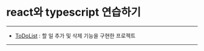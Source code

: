 # react와 typescript 연습하기

---
- [ToDoList](https://github.com/tpgus/typescript_react/tree/main/ToDoList) : 할 일 추가 및 삭제 기능을 구현한 프로젝트
---
